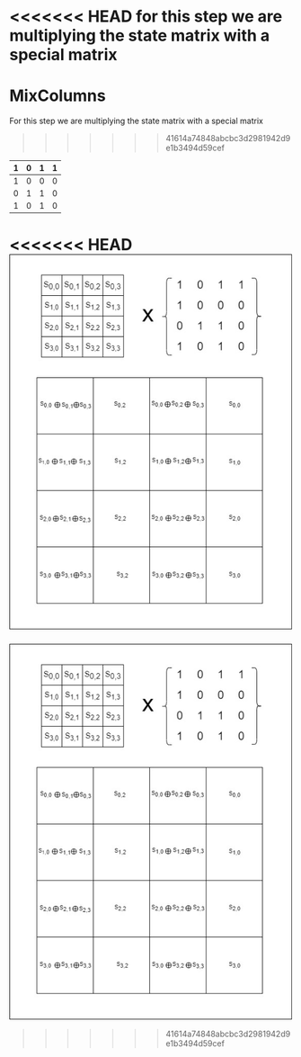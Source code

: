 <<<<<<< HEAD
for this step we are multiplying the state matrix with a special matrix
=======
# MixColumns
For this step we are multiplying the state matrix with a special matrix
>>>>>>> 41614a74848abcbc3d2981942d9e1b3494d59cef

 | 1 | 0 | 1 | 1 |
 |---|---|---|---|
 | 1 | 0 | 0 | 0 |
 | 0 | 1 | 1 | 0 |
 | 1 | 0 | 1 | 0 |



<<<<<<< HEAD
![Flow diagram of mix column step](../images/mixedcolumnimage3.jpg)
=======
![Flow diagram of mix column step](../images/mixedcolumnimage3.jpg)
>>>>>>> 41614a74848abcbc3d2981942d9e1b3494d59cef
